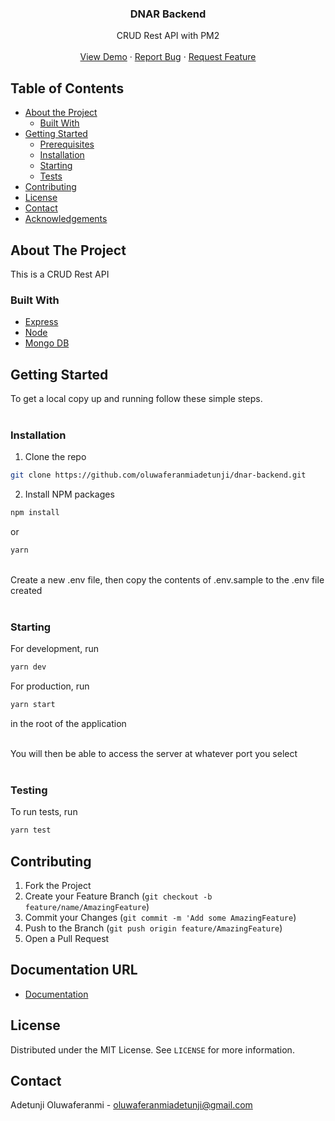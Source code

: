 <p align="center">
 
  <h3 align="center">DNAR Backend</h3>

  <p align="center">
    CRUD Rest API with PM2
    <br />
    <br />
    <a href=" https://dnar-backend.herokuapp.com/">View Demo</a>
    ·
    <a href="https://github.com/oluwaferanmiadetunji/dnar-backend/issues">Report Bug</a>
    ·
    <a href="https://github.com/oluwaferanmiadetunji/dnar-backend/issues">Request Feature</a>
  </p>
</p>

<!-- TABLE OF CONTENTS -->

## Table of Contents

- [About the Project](#about-the-project)
  - [Built With](#built-with)
- [Getting Started](#getting-started)
  - [Prerequisites](#prerequisites)
  - [Installation](#installation)
  - [Starting](#starting)
  - [Tests](#tests)
- [Contributing](#contributing)
- [License](#license)
- [Contact](#contact)
- [Acknowledgements](#acknowledgements)

<!-- ABOUT THE PROJECT -->

## About The Project

This is a CRUD Rest API

### Built With

- [Express](https://expressjs.com/)
- [Node](https://nodejs.org/en/)
- [Mongo DB](https://www.mongodb.com/)

<!-- GETTING STARTED -->

## Getting Started

To get a local copy up and running follow these simple steps.<br/><br/>

### Installation

1. Clone the repo

```sh
git clone https://github.com/oluwaferanmiadetunji/dnar-backend.git
```

2. Install NPM packages

```sh
npm install
```

or

```sh
yarn
```

<br/>
Create a new .env file, then copy the contents of .env.sample to the .env file created<br/><br/>

### Starting

For development, run

```sh
yarn dev
```

For production, run

```sh
yarn start
```

in the root of the application
<br/>
<br/>

You will then be able to access the server at whatever port you select<br/><br/>

### Testing

To run tests, run

```sh
yarn test
```

<!-- CONTRIBUTING -->

## Contributing

<!--
Contributions are what make the open source community such an amazing place to be learn, inspire, and create. Any contributions you make are **greatly appreciated**.
-->

1. Fork the Project
2. Create your Feature Branch (`git checkout -b feature/name/AmazingFeature`)
3. Commit your Changes (`git commit -m 'Add some AmazingFeature`)
4. Push to the Branch (`git push origin feature/AmazingFeature`)
5. Open a Pull Request

## Documentation URL

- [Documentation](https://documenter.getpostman.com/view/12669042/TzmBDZii)
<!-- LICENSE -->

## License

Distributed under the MIT License. See `LICENSE` for more information.

<!-- CONTACT -->

## Contact

Adetunji Oluwaferanmi - oluwaferanmiadetunji@gmail.com
